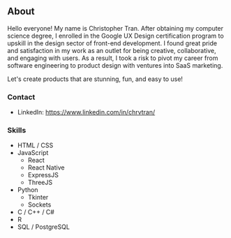 ## About
Hello everyone! My name is Christopher Tran. After obtaining my computer science degree, I enrolled in the Google UX Design certification program to upskill in the design sector of front-end development. I found great pride and satisfaction in my work as an outlet for being creative, collaborative, and engaging with users. As a result, I took a risk to pivot my career from software engineering to product design with ventures into SaaS marketing.

Let's create products that are stunning, fun, and easy to use!

### Contact
- LinkedIn: https://www.linkedin.com/in/chrvtran/

### Skills
- HTML / CSS
- JavaScript
  - React
  - React Native
  - ExpressJS
  - ThreeJS
- Python
  - Tkinter
  - Sockets
- C / C++ / C#
- R
- SQL / PostgreSQL

